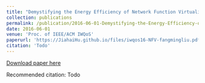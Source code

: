 ```yaml
---
title: "Demystifying the Energy Efficiency of Network Function Virtualization"
collection: publications
permalink: /publication/2016-06-01-Demystifying-the-Energy-Efficiency-of-Network-Function-Virtualization
date: 2016-06-01
venue: 'Proc. of IEEE/ACM IWQoS'
paperurl: 'https://JiahaiHu.github.io/files/iwqos16-NFV-fangmingliu.pdf'
citation: 'Todo'
---
```


<a href='https://JiahaiHu.github.io/files/iwqos16-NFV-fangmingliu.pdf'>Download paper here</a>

Recommended citation: Todo